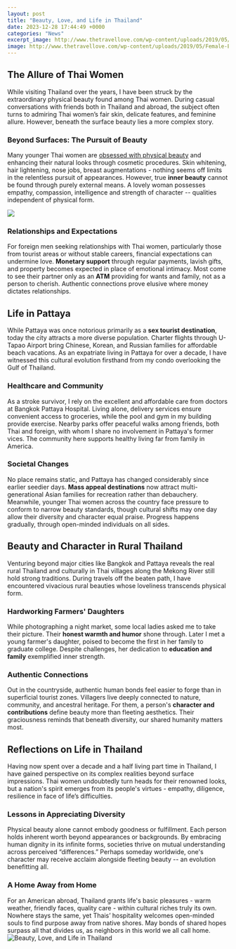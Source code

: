 ```yaml
---
layout: post
title: "Beauty, Love, and Life in Thailand"
date: 2023-12-28 17:44:49 +0000
categories: "News"
excerpt_image: http://www.thetravellove.com/wp-content/uploads/2019/05/Female-Expats-Guide-To-Living-In-Chiang-Mai.jpg
image: http://www.thetravellove.com/wp-content/uploads/2019/05/Female-Expats-Guide-To-Living-In-Chiang-Mai.jpg
---
```


## The Allure of Thai Women
While visiting Thailand over the years, I have been struck by the extraordinary physical beauty found among Thai women. During casual conversations with friends both in Thailand and abroad, the subject often turns to admiring Thai women’s fair skin, delicate features, and feminine allure. However, beneath the surface beauty lies a more complex story.
### Beyond Surfaces: The Pursuit of Beauty
Many younger Thai women are [obsessed with physical beauty](https://yt.io.vn/collection/aday) and enhancing their natural looks through cosmetic procedures. Skin whitening, hair lightening, nose jobs, breast augmentations - nothing seems off limits in the relentless pursuit of appearances. However, true **inner beauty** cannot be found through purely external means. A lovely woman possesses empathy, compassion, intelligence and strength of character -- qualities independent of physical form. 

![](https://media.nomadicmatt.com/2020/thaireasons2.jpg)
### Relationships and Expectations
For foreign men seeking relationships with Thai women, particularly those from tourist areas or without stable careers, financial expectations can undermine love. **Monetary support** through regular payments, lavish gifts, and property becomes expected in place of emotional intimacy. Most come to see their partner only as an **ATM** providing for wants and family, not as a person to cherish. Authentic connections prove elusive where money dictates relationships.
## Life in Pattaya
While Pattaya was once notorious primarily as a **sex tourist destination**, today the city attracts a more diverse population. Charter flights through U-Tapao Airport bring Chinese, Korean, and Russian families for affordable beach vacations. As an expatriate living in Pattaya for over a decade, I have witnessed this cultural evolution firsthand from my condo overlooking the Gulf of Thailand. 
### Healthcare and Community  
As a stroke survivor, I rely on the excellent and affordable care from doctors at Bangkok Pattaya Hospital. Living alone, delivery services ensure convenient access to groceries, while the pool and gym in my building provide exercise. Nearby parks offer peaceful walks among friends, both Thai and foreign, with whom I share no involvement in Pattaya's former vices. The community here supports healthy living far from family in America.
### Societal Changes
No place remains static, and Pattaya has changed considerably since earlier seedier days. **Mass appeal destinations** now attract multi-generational Asian families for recreation rather than debauchery. Meanwhile, younger Thai women across the country face pressure to conform to narrow beauty standards, though cultural shifts may one day allow their diversity and character equal praise. Progress happens gradually, through open-minded individuals on all sides.
## Beauty and Character in Rural Thailand
Venturing beyond major cities like Bangkok and Pattaya reveals the real rural Thailand and culturally in Thai villages along the Mekong River still hold strong traditions. During travels off the beaten path, I have encountered vivacious rural beauties whose loveliness transcends physical form. 
### Hardworking Farmers' Daughters  
While photographing a night market, some local ladies asked me to take their picture. Their **honest warmth and humor** shone through. Later I met a young farmer's daughter, poised to become the first in her family to graduate college. Despite challenges, her dedication to **education and family** exemplified inner strength.
### Authentic Connections   
Out in the countryside, authentic human bonds feel easier to forge than in superficial tourist zones. Villagers live deeply connected to nature, community, and ancestral heritage. For them, a person's **character and contributions** define beauty more than fleeting aesthetics. Their graciousness reminds that beneath diversity, our shared humanity matters most.
## Reflections on Life in Thailand    
Having now spent over a decade and a half living part time in Thailand, I have gained perspective on its complex realities beyond surface impressions. Thai women undoubtedly turn heads for their renowned looks, but a nation's spirit emerges from its people's virtues - empathy, diligence, resilience in face of life’s difficulties.  
### Lessons in Appreciating Diversity
Physical beauty alone cannot embody goodness or fulfillment. Each person holds inherent worth beyond appearances or backgrounds. By embracing human dignity in its infinite forms, societies thrive on mutual understanding across perceived “differences.” Perhaps someday worldwide, one's character may receive acclaim alongside fleeting beauty -- an evolution benefitting all.
### A Home Away from Home 
For an American abroad, Thailand grants life's basic pleasures - warm weather, friendly faces, quality care - within cultural riches truly its own. Nowhere stays the same, yet Thais’ hospitality welcomes open-minded souls to find purpose away from native shores. May bonds of shared hopes surpass all that divides us, as neighbors in this world we all call home.
![Beauty, Love, and Life in Thailand](http://www.thetravellove.com/wp-content/uploads/2019/05/Female-Expats-Guide-To-Living-In-Chiang-Mai.jpg)